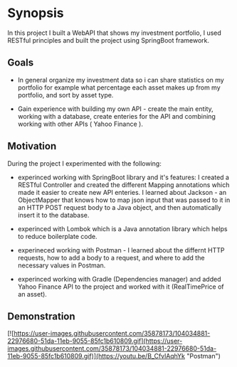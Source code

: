 # Synopsis

In this project I built a WebAPI that shows my investment portfolio, I used RESTful principles and built the project using SpringBoot framework.

## Goals

- In general organize my investment data so i can share statistics on my portfolio for example what percentage each asset makes up from my portfolio, and sort by asset type.

- Gain experience with building my own API - create the main entity, working with a database, create enteries for the API and combining working with other APIs ( Yahoo Finance ).

## Motivation

During the project I experimented with the following:

- experinced working with SpringBoot library and it's features: I created a RESTful Controller and created the different Mapping annotations which made it easier to create new API enteries. I learned about Jackson - an ObjectMapper that knows how to map json input that was passed to it in an HTTP POST request body to a Java object, and then automatically insert it to the database.

- experinced with Lombok which is a Java annotation library which helps to reduce boilerplate code.

- experineced working with Postman - I learned about the differnt HTTP requests, how to add a body to a request, and where to add the necessary values in Postman.

- experinced working with Gradle (Dependencies manager) and added Yahoo Finance API to the project and worked with it (RealTimePrice of an asset).

## Demonstration 

[![https://user-images.githubusercontent.com/35878173/104034881-22976680-51da-11eb-9055-85fc1b610809.gif](https://user-images.githubusercontent.com/35878173/104034881-22976680-51da-11eb-9055-85fc1b610809.gif)](https://youtu.be/B_CfvlAqhYk "Postman")
